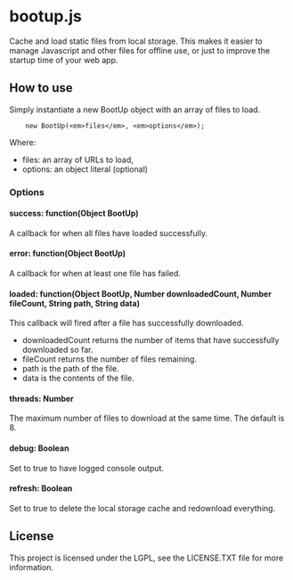 # bootup.js

Cache and load static files from local storage. This makes it easier to manage Javascript and other files for offline use, or just to improve the startup time of your web app.

## How to use

Simply instantiate a new BootUp object with an array of files to load.

        new BootUp(<em>files</em>, <em>options</em>);

Where:

* files: an array of URLs to load,
* options: an object literal (optional)

### Options

#### success: function(Object BootUp)
A callback for when all files have loaded successfully.

#### error: function(Object BootUp)
A callback for when at least one file has failed. 

#### loaded: function(Object BootUp, Number downloadedCount, Number fileCount, String path, String data)
This callback will fired after a file has successfully downloaded.
* downloadedCount returns the number of items that have successfully downloaded so far.
* fileCount returns the number of files remaining.
* path is the path of the file.
* data is the contents of the file.

#### threads: Number
The maximum number of files to download at the same time. The default is 8.

#### debug: Boolean
Set to true to have logged console output.

#### refresh: Boolean
Set to true to delete the local storage cache and redownload everything.

## License
This project is licensed under the LGPL, see the LICENSE.TXT file for more information.